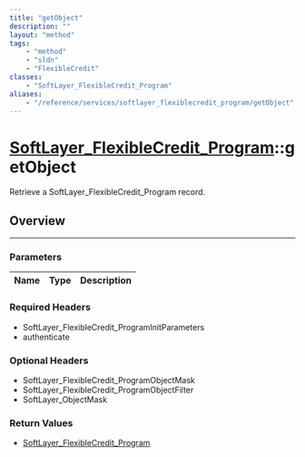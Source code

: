 ```yaml
---
title: "getObject"
description: ""
layout: "method"
tags:
    - "method"
    - "sldn"
    - "FlexibleCredit"
classes:
    - "SoftLayer_FlexibleCredit_Program"
aliases:
    - "/reference/services/softlayer_flexiblecredit_program/getObject"
---
```

# [SoftLayer_FlexibleCredit_Program](/reference/services/SoftLayer_FlexibleCredit_Program)::getObject


Retrieve a SoftLayer_FlexibleCredit_Program record.


## Overview 


-----

### Parameters 
|Name | Type | Description |
| --- | --- | --- |


### Required Headers
* SoftLayer_FlexibleCredit_ProgramInitParameters
* authenticate


### Optional Headers
* SoftLayer_FlexibleCredit_ProgramObjectMask
* SoftLayer_FlexibleCredit_ProgramObjectFilter
* SoftLayer_ObjectMask

### Return Values
* <a href='/reference/datatypes/SoftLayer_FlexibleCredit_Program'>SoftLayer_FlexibleCredit_Program </a>





